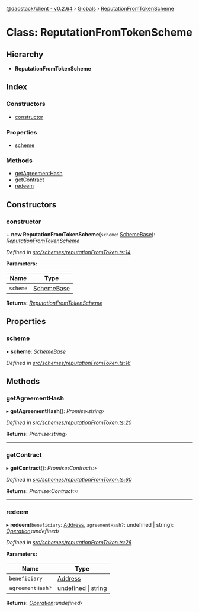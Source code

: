 [@daostack/client - v0.2.64](../README.md) › [Globals](../globals.md) › [ReputationFromTokenScheme](reputationfromtokenscheme.md)

# Class: ReputationFromTokenScheme

## Hierarchy

* **ReputationFromTokenScheme**

## Index

### Constructors

* [constructor](reputationfromtokenscheme.md#constructor)

### Properties

* [scheme](reputationfromtokenscheme.md#scheme)

### Methods

* [getAgreementHash](reputationfromtokenscheme.md#getagreementhash)
* [getContract](reputationfromtokenscheme.md#getcontract)
* [redeem](reputationfromtokenscheme.md#redeem)

## Constructors

###  constructor

\+ **new ReputationFromTokenScheme**(`scheme`: [SchemeBase](schemebase.md)): *[ReputationFromTokenScheme](reputationfromtokenscheme.md)*

*Defined in [src/schemes/reputationFromToken.ts:14](https://github.com/daostack/client/blob/9d69996/src/schemes/reputationFromToken.ts#L14)*

**Parameters:**

Name | Type |
------ | ------ |
`scheme` | [SchemeBase](schemebase.md) |

**Returns:** *[ReputationFromTokenScheme](reputationfromtokenscheme.md)*

## Properties

###  scheme

• **scheme**: *[SchemeBase](schemebase.md)*

*Defined in [src/schemes/reputationFromToken.ts:16](https://github.com/daostack/client/blob/9d69996/src/schemes/reputationFromToken.ts#L16)*

## Methods

###  getAgreementHash

▸ **getAgreementHash**(): *Promise‹string›*

*Defined in [src/schemes/reputationFromToken.ts:20](https://github.com/daostack/client/blob/9d69996/src/schemes/reputationFromToken.ts#L20)*

**Returns:** *Promise‹string›*

___

###  getContract

▸ **getContract**(): *Promise‹Contract‹››*

*Defined in [src/schemes/reputationFromToken.ts:60](https://github.com/daostack/client/blob/9d69996/src/schemes/reputationFromToken.ts#L60)*

**Returns:** *Promise‹Contract‹››*

___

###  redeem

▸ **redeem**(`beneficiary`: [Address](../globals.md#address), `agreementHash?`: undefined | string): *[Operation](../globals.md#operation)‹undefined›*

*Defined in [src/schemes/reputationFromToken.ts:26](https://github.com/daostack/client/blob/9d69996/src/schemes/reputationFromToken.ts#L26)*

**Parameters:**

Name | Type |
------ | ------ |
`beneficiary` | [Address](../globals.md#address) |
`agreementHash?` | undefined &#124; string |

**Returns:** *[Operation](../globals.md#operation)‹undefined›*
